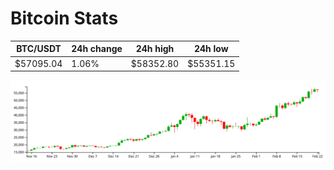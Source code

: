 # Bitcoin Stats

BTC/USDT|24h change|24h high|24h low|
|---|---|---|---|
|$57095.04|1.06%|$58352.80|$55351.15|

<img src="./chart.svg">
